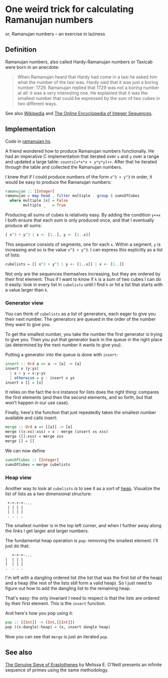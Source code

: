 # One weird trick for calculating Ramanujan numbers

or, Ramanujan numbers – an exercise in laziness

## Definition

Ramanujan numbers, also called Hardy-Ramanujan numbers or Taxicab
were born in an anecdote:

> When Ramanujan heard that Hardy had come in a taxi he asked him what
> the number of the taxi was. Hardy said that it was just a boring
> number: 1729. Ramanujan replied that 1729 was not a boring number at
> all: it was a very interesting one. He explained that it was the
> smallest number that could be expressed by the sum of two cubes in
> two different ways.

See also
[Wikipedia](https://en.wikipedia.org/wiki/Taxicab_number)
and
[The Online Encyclopedia of Integer Sequences](http://oeis.org/wiki/Hardy%E2%80%93Ramanujan_numbers).

## Implementation

Code in [ramanujan.hs](ramanujan.hs).

A friend wondered how to produce Ramanujan numbers functionally. He
had an imperative C implementation that iterated over `x` and `y` over
a range and updated a large table: `counts[x*x*x + y*y*y]++`. After
that he iterated through the table and collected the Ramanujan
numbers.

I knew that if I could produce numbers of the form `x^3 + y^3` in
order, it would be easy to produce the Ramanujan numbers:

```haskell
ramanujan :: [Integer]
ramanujan = map head . filter multiple . group $ sumsOfCubes
  where multiple [x] = False
        multiple _   = True
```

Producing all sums of cubes is relatively easy. By adding the
condition `y<=x` I both ensure that each sum is only produced once,
and that I eventually produce all sums:

```haskell
[ x^3 + y^3 | x <- [1..], y <- [1..x]]
```

This sequence consists of segments, one for each `x`. Within a
segment, `y` is increasing and so is the value `x^3 + y^3`. I can
express this explicitly as a list of lists:

```haskell
cubelists = [[ x^3 + y^3 | y <- [1..x]] | x <- [1..]]
```

Not only are the sequences themselves increasing, but they are ordered
by their first element. Thus if I want to know if `k` is a sum of two
cubes I can do it easily: look in every list in `cubelists` until I
find `k` or hit a list that starts with a value larger than `k`.

### Generator view

You can think of `cubelists` as a list of generators, each eager to
give you their next number. The generators are queued in the order of
the number they want to give you.

To get the smallest number, you take the number the first generator is
trying to give you. Then you put that generator back in the queue in
the right place (as determined by the next number it wants to give
you).

Putting a generator into the queue is done with `insert`:

```haskell
insert :: Ord a => a -> [a] -> [a]
insert x (y:ys)
  | x < y = x:y:ys
  | otherwise = y : insert x ys
insert x [] = [x]
```

It relies on the fact the `Ord` instance for lists does the right
thing: compares the first elements (and then the second elements, and
so forth, but that won't happen in our use case).

Finally, here's the function that just repeatedly takes the smallest
number available and calls insert:

```haskell
merge :: Ord a => [[a]] -> [a]
merge ((x:xs):xss) = x : merge (insert xs xss)
merge ([]:xss) = merge xss
merge [] = []
```

We can now define

```haskell
sumsOfCubes :: [Integer]
sumsOfCubes = merge cubelists
```

### Heap view

Another way to look at `cubelists` is to see it as a sort of
[heap](https://en.wikipedia.org/wiki/Heap_(data_structure)).
Visualize the list of lists as a two dimensional structure:

```
 +-+-+-+-...
 | | | |
 | | | |
 . . . .
```

The smallest number is in the top left corner, and when I further away
along the links I get larger and larger numbers.

The fundamental heap operation is `pop`: removing the smallest
element. I'll just do that:

```
   +-+-+-...
|  | | |
|  | | |
.  . . .
```

I'm left with a dangling ordered list (the list that was the first
list of the heap) and a heap (the rest of the lists still form a valid
heap). So I just need to figure out how to add the dangling list to
the remaining heap.

That's easy: the only invariant I need to respect is that the lists
are ordered by their first element. This is the `insert` function.

And here's how you pop using it:

```haskell
pop :: [[Int]] -> (Int,[[Int]])
pop ((x:dangle):heap) = (x, insert dangle heap)
```

Now you can see that `merge` is just an iterated `pop`.

## See also

[The Genuine Sieve of
Erastothenes](https://www.cs.hmc.edu/~oneill/papers/Sieve-JFP.pdf) by
Melissa E. O'Neill presents an infinite sequence of primes using the
same methodology.